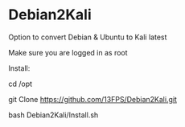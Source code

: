 # Debian2Kali

Option to convert Debian & Ubuntu to Kali latest

Make sure you are logged in as root

Install:

cd /opt

git Clone https://github.com/13FPS/Debian2Kali.git

bash Debian2Kali/Install.sh

